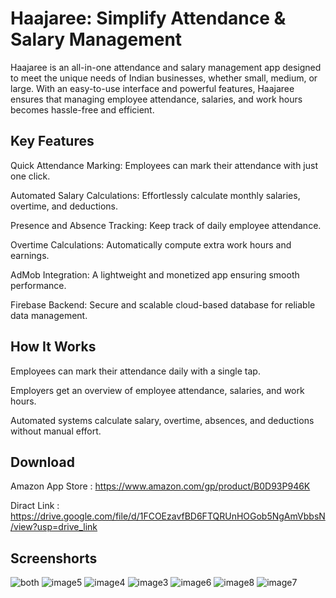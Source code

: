 
# Haajaree: Simplify Attendance & Salary Management

Haajaree is an all-in-one attendance and salary management app designed to meet the unique needs of Indian businesses, whether small, medium, or large. With an easy-to-use interface and powerful features, Haajaree ensures that managing employee attendance, salaries, and work hours becomes hassle-free and efficient.
## Key Features
Quick Attendance Marking: Employees can mark their attendance with just one click.

Automated Salary Calculations: Effortlessly calculate monthly salaries, overtime, and deductions.

Presence and Absence Tracking: Keep track of daily employee attendance.

Overtime Calculations: Automatically compute extra work hours and earnings.

AdMob Integration: A lightweight and monetized app ensuring smooth performance.

Firebase Backend: Secure and scalable cloud-based database for reliable data management.
## How It Works
Employees can mark their attendance daily with a single tap.

Employers get an overview of employee attendance, salaries, and work hours.

Automated systems calculate salary, overtime, absences, and deductions without manual effort.

## Download
Amazon App Store : https://www.amazon.com/gp/product/B0D93P946K

Diract Link : https://drive.google.com/file/d/1FCOEzavfBD6FTQRUnHOGob5NgAmVbbsN/view?usp=drive_link

## Screenshorts
![both](https://github.com/user-attachments/assets/8ea5c424-a1a6-45d1-bc5c-b7956aad4c79)
![image5](https://github.com/user-attachments/assets/c211a26d-14a1-43ef-b693-f90468badfc6)
![image4](https://github.com/user-attachments/assets/6ca481d5-bf79-49a1-8837-94073f937eea)
![image3](https://github.com/user-attachments/assets/80447da1-2dc1-4686-9881-fefd634d37c9)
![image6](https://github.com/user-attachments/assets/bdae4d85-346c-4d3e-8f46-7ee14aadaebf)
![image8](https://github.com/user-attachments/assets/61905436-e923-4b09-9d0c-e25b1259ce0f)
![image7](https://github.com/user-attachments/assets/4ef61c71-6e57-4310-9ced-870621269fae)

